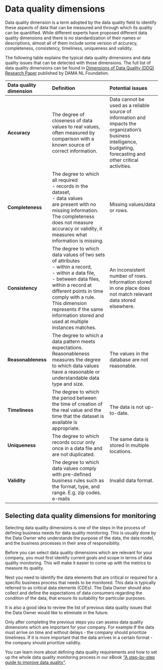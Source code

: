 # Data quality dimensions

Data quality dimension is a term adopted by the data quality field to identify these aspects of data that can be measured 
and through which its quality can be quantified. While different experts have proposed different data quality dimensions
and there is no standardization of their names or descriptions, almost all of them include some version of accuracy, completeness, 
consistency, timeliness, uniqueness and validity.

The following table explains the typical data quality dimensions and data quality issues that can be detected with those dimensions.
The full list of data quality dimensions can be found in [Dimensions of Data Quality (DDQ) Research Paper](https://www.dama-nl.org/wp-content/uploads/2020/09/DDQ-Dimensions-of-Data-Quality-Research-Paper-version-1.2-d.d.-3-Sept-2020.pdf) 
published by DAMA NL Foundation.

| Data quality dimension | Definition                                                                                                                                                                                                                                                                                                         | Potential issues                                                                                                                                                    |
|:-----------------------|:-------------------------------------------------------------------------------------------------------------------------------------------------------------------------------------------------------------------------------------------------------------------------------------------------------------------|:--------------------------------------------------------------------------------------------------------------------------------------------------------------------|
| **Accuracy**             | The degree of closeness of data values to real values, often measured by comparison with a known source of correct information.                                                                                                                                                                                    | Data cannot be used as a reliable source of information and impacts the organization’s business intelligence, budgeting, forecasting and other critical activities. |
| **Completeness**         | The degree to which all required<br/>- records in the dataset,<br/>- data values<br/>are present with no missing information.<br/>The completeness does not measure accuracy or validity, it measures what information is missing.                                                                                 | Missing values/data or rows.                                                                                                                                        |
| **Consistency**          | The degree to which data values of two sets of attributes<br/>- within a record,<br/>- within a data file,<br/>- between data files,<br/> within a record at different points in time<br/>comply with a rule.<br/>This dimension represents if the same information stored and used at multiple instances matches. | An inconsistent number of rows. <br/>Information stored in one place does not match relevant data stored elsewhere.                                                 |
| **Reasonableness**       | The degree to which a data pattern meets expectations. Reasonableness measures the degree to which data values have a reasonable or understandable data type and size.                                                                                                                                             | The values in the database are not reasonable.                                                                                                                      |
| **Timeliness**           | The degree to which the period between the time of creation of the real value and the time that the dataset is available is appropriate.                                                                                                                                                                           | The data is not up-to-date.                                                                                                                                         |
| **Uniqueness**           | The degree to which records occur only once in a data file and are not duplicated.                                                                                                                                                                                                                                 | The same data is stored in multiple locations.                                                                                                                      |
| **Validity**             | The degree to which data values comply with pre-defined business rules such as the format, type, and range. E.g. zip codes. e-mails                                                                                                                                                                                | Invalid data format.                                                                                                                                                |

## Selecting data quality dimensions for monitoring

Selecting data quality dimensions is one of the steps in the process of defining business needs for data quality monitoring.
This is usually done by the Data Owner who understands the purpose of the data, the data model, and the business processes 
in their area of responsibility.

Before you can select data quality dimensions which are relevant for your company, you must first identify current goals 
and scope in terms of data quality monitoring. This will make it easier to come up with the metrics to measure its quality.

Next you need to identify the data elements that are critical or required for a specific business process that needs to 
be monitored. This data is typically referred to as critical data elements (CDEs). The Data Owner should also collect and
define the expectations of data consumers regarding the condition of the data, that ensure its suitability for particular purposes.

It is also a good idea to review the list of previous data quality issues that the Data Owner would like to eliminate in the future.

Only after completing the previous steps you can assess data quality dimensions which are important for your company.
For example If the data must arrive on time and without delays - the company should prioritize timeliness. If it is more
important that the data arrives in a certain format - the company should prioritize validity.

You can learn more about defining data quality requirements and how to set up the whole data quality monitoring process in our eBook 
["A step-by-step guide to improve data quality"](https://dqo.ai/dqo_ebook_a_step-by-step_guide_to_improve_data_quality-2/).